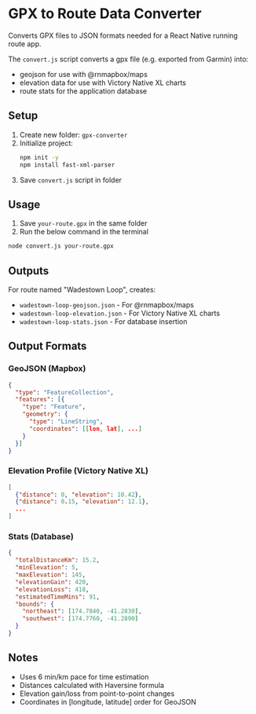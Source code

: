 # GPX to Route Data Converter

Converts GPX files to JSON formats needed for a React Native running route app.

The `convert.js` script converts a gpx file (e.g. exported from Garmin) into:
- geojson for use with @rnmapbox/maps
- elevation data for use with Victory Native XL charts
- route stats for the application database

## Setup

1. Create new folder: `gpx-converter`
2. Initialize project:
   ```bash
   npm init -y
   npm install fast-xml-parser
   ```
3. Save `convert.js` script in folder

## Usage

1. Save `your-route.gpx` in the same folder
2. Run the below command in the terminal

```bash
node convert.js your-route.gpx
```

## Outputs

For route named "Wadestown Loop", creates:

- `wadestown-loop-geojson.json` - For @rnmapbox/maps
- `wadestown-loop-elevation.json` - For Victory Native XL charts  
- `wadestown-loop-stats.json` - For database insertion

## Output Formats

### GeoJSON (Mapbox)
```json
{
  "type": "FeatureCollection",
  "features": [{
    "type": "Feature",
    "geometry": {
      "type": "LineString",
      "coordinates": [[lon, lat], ...]
    }
  }]
}
```

### Elevation Profile (Victory Native XL)
```json
[
  {"distance": 0, "elevation": 10.42},
  {"distance": 0.15, "elevation": 12.1},
  ...
]
```

### Stats (Database)
```json
{
  "totalDistanceKm": 15.2,
  "minElevation": 5,
  "maxElevation": 145,
  "elevationGain": 420,
  "elevationLoss": 418,
  "estimatedTimeMins": 91,
  "bounds": {
    "northeast": [174.7840, -41.2830],
    "southwest": [174.7760, -41.2890]
  }
}
```

## Notes

- Uses 6 min/km pace for time estimation
- Distances calculated with Haversine formula
- Elevation gain/loss from point-to-point changes
- Coordinates in [longitude, latitude] order for GeoJSON